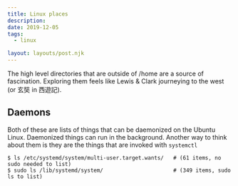 ```yaml
---
title: Linux places
description:
date: 2019-12-05
tags:
  - linux

layout: layouts/post.njk
---
```


The high level directories that are outside of /home are a source of fascination. Exploring them feels like Lewis & Clark journeying to the west (or 玄奘 in 西遊記).

## Daemons

Both of these are lists of things that can be daemonized on the Ubuntu Linux. Daemonized things can run in the background. Another way to think about them is they are the things that are invoked with `systemctl`
```
$ ls /etc/systemd/system/multi-user.target.wants/   # (61 items, no sudo needed to list)
$ sudo ls /lib/systemd/system/                      # (349 items, sudo ls to list)
```
